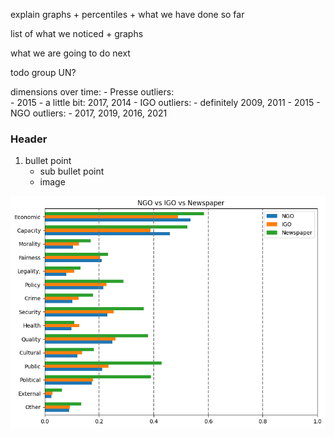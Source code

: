
explain graphs + percentiles + what we have done so far

list of what we noticed + graphs

what we are going to do next

todo 
    group UN?

dimensions over time:
    - Presse outliers:  
        - 2015
        - a little bit: 2017, 2014
    - IGO outliers:
        - definitely 2009, 2011
        - 2015
    - NGO outliers:
        - 2017, 2019, 2016, 2021


### Header

1. bullet point
    + sub bullet point
    + image

![](./plots/NGO%20vs%20IGO%20vs%20Newspaper.png)
